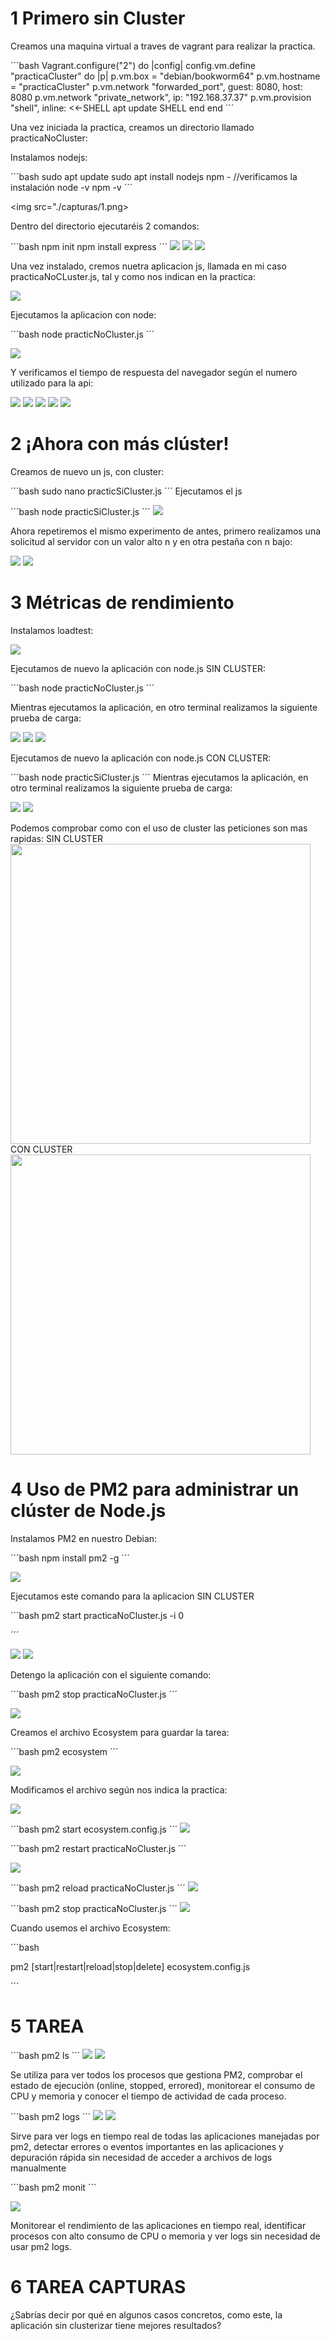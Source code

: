 # 1 Primero sin Cluster
Creamos una maquina virtual a traves de vagrant para realizar la practica.

´´´bash
Vagrant.configure("2") do |config|
  config.vm.define "practicaCluster" do |p|
      p.vm.box = "debian/bookworm64"
      p.vm.hostname = "practicaCluster"
      p.vm.network "forwarded_port", guest: 8080, host: 8080
      p.vm.network "private_network", ip: "192.168.37.37"
      p.vm.provision "shell", inline: <<-SHELL
        apt update
      SHELL
    end
  end
´´´

Una vez iniciada la practica, creamos un directorio llamado practicaNoCluster:

Instalamos nodejs:

´´´bash 
sudo apt update
sudo apt install nodejs npm -
//verificamos la instalación
node -v
npm -v
´´´

<img src="./capturas/1.png>

Dentro del directorio ejecutaréis 2 comandos:

´´´bash 
npm init
npm install express
´´´
<img src=./capturas/2.png>
<img src=./capturas/3.png>
<img src=./capturas/4.png>

Una vez instalado, cremos nuetra aplicacion js, llamada en mi caso practicaNoCLuster.js, tal y como nos indican en la practica: 

<img src=./capturas/5.png>

Ejecutamos la aplicacion con node:

´´´bash 
node practicNoCluster.js
´´´

<img src=./capturas/6.png>

Y verificamos el tiempo de respuesta del navegador según el numero utilizado para la api:

<img src=./capturas/7.png>

<img src=./capturas/8.png>

<img src=./capturas/9.png>

<img src=./capturas/10.png>

<img src=./capturas/11.png>

# 2 ¡Ahora con más clúster!

Creamos de nuevo un js, con cluster:

´´´bash 
sudo nano practicSiCluster.js
´´´
Ejecutamos el  js

´´´bash 
node practicSiCluster.js
´´´
<img src=./capturas/12.png>

Ahora repetiremos el mismo experimento de antes, primero realizamos una solicitud al servidor
con un valor alto n y en otra pestaña con n bajo:

<img src=./capturas/13.png>

<img src=./capturas/14.png>


# 3 Métricas de rendimiento

Instalamos loadtest:

<img src=./capturas/12.png>

Ejecutamos de nuevo la aplicación con node.js SIN CLUSTER:

´´´bash 
node practicNoCluster.js
´´´

Mientras ejecutamos la aplicación, en otro terminal realizamos la siguiente prueba de carga:

<img src=./capturas/20.png>
<img src=./capturas/21.png>
<img src=./capturas/22.png>

Ejecutamos de nuevo la aplicación con node.js CON CLUSTER:

´´´bash 
node practicSiCluster.js
´´´
Mientras ejecutamos la aplicación, en otro terminal realizamos la siguiente prueba de carga:

<img src=./capturas/23.png>
<img src=./capturas/24.png>

Podemos comprobar como con el uso de cluster las peticiones son mas rapidas:
SIN CLUSTER
<img src=./capturas/22.png  style="width: 50vw; height: auto;">
CON CLUSTER
<img src=./capturas/24.png  style="width: 50vw; height: auto;">

# 4 Uso de PM2 para administrar un clúster de Node.js

Instalamos PM2 en nuestro Debian:

´´´bash 
npm install pm2 -g
´´´

<img src=./capturas/25.png>

Ejecutamos este comando para la aplicacion SIN CLUSTER

´´´bash 
pm2 start practicaNoCluster.js -i 0

´´´

<img src=./capturas/26.png>
<img src=./capturas/27.png>

Detengo la aplicación con el siguiente comando:

´´´bash 
pm2 stop practicaNoCluster.js
´´´

<img src=./capturas/28.png>

Creamos el archivo Ecosystem para guardar la tarea:

´´´bash 
pm2 ecosystem
´´´

<img src=./capturas/29.png>

Modificamos el archivo según nos indica la practica:

<img src=./capturas/30.png>

´´´bash 
pm2 start ecosystem.config.js
´´´
<img src=./capturas/31.png>

´´´bash 
pm2 restart practicaNoCluster.js
´´´

<img src=./capturas/32.png>

´´´bash 
pm2 reload practicaNoCluster.js
´´´
<img src=./capturas/33.png>

´´´bash
pm2 stop practicaNoCluster.js
´´´
<img src=./capturas/34.png>

Cuando usemos el archivo Ecosystem:

´´´bash

pm2 [start|restart|reload|stop|delete] ecosystem.config.js

´´´

# 5 TAREA

´´´bash
pm2 ls
´´´
<img src=./capturas/35.png>
<img src=./capturas/36.png>

Se utiliza para ver todos los procesos que gestiona PM2, comprobar el estado de ejecución (online, stopped, errored), monitorear el consumo de CPU y memoria y conocer el tiempo de actividad de cada proceso.

´´´bash
pm2 logs
´´´
<img src=./capturas/37.png>
<img src=./capturas/38.png>

Sirve para ver logs en tiempo real de todas las aplicaciones manejadas por pm2, detectar errores o eventos importantes en las aplicaciones y depuración rápida sin necesidad de acceder a archivos de logs manualmente


´´´bash
 pm2 monit
´´´

<img src=./capturas/39.png>

 Monitorear el rendimiento de las aplicaciones en tiempo real, identificar procesos con alto consumo de CPU o memoria y ver logs sin necesidad de usar pm2 logs.

 # 6 TAREA CAPTURAS

 ¿Sabrías decir por qué en algunos casos concretos, como este, la aplicación sin clusterizar tiene
mejores resultados?
